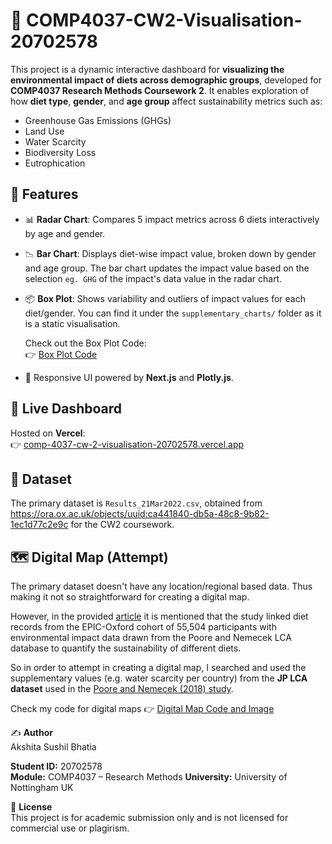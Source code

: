 # 🌱 COMP4037-CW2-Visualisation-20702578

This project is a dynamic interactive dashboard for **visualizing the environmental impact of diets across demographic groups**, developed for **COMP4037 Research Methods Coursework 2**. It enables exploration of how **diet type**, **gender**, and **age group** affect sustainability metrics such as:

- Greenhouse Gas Emissions (GHGs)
- Land Use
- Water Scarcity
- Biodiversity Loss
- Eutrophication

## 🚀 Features

- 📊 **Radar Chart**: Compares 5 impact metrics across 6 diets interactively by age and gender.
- 📉 **Bar Chart**: Displays diet-wise impact value, broken down by gender and age group. The bar chart updates the impact value based on the selection `eg. GHG` of the impact's data value in the radar chart.
- 📦 **Box Plot**: Shows variability and outliers of impact values for each diet/gender. You can find it under the `supplementary_charts/` folder as it is a static visualisation. 

  Check out the Box Plot Code:  
  👉 [Box Plot Code](https://colab.research.google.com/drive/1eTBf1l60Fcc_SnPSDr_WF9CgAFAYo5Xw?usp=sharing)

- 🧭 Responsive UI powered by **Next.js** and **Plotly.js**.

## 🔗 Live Dashboard

Hosted on **Vercel**:  
👉 [comp-4037-cw-2-visualisation-20702578.vercel.app](https://comp-4037-cw-2-visualisation-20702578.vercel.app)

## 🧪 Dataset

The primary dataset is `Results_21Mar2022.csv`, obtained from https://ora.ox.ac.uk/objects/uuid:ca441840-db5a-48c8-9b82-1ec1d77c2e9c for the CW2 coursework. 

## 🗺️ Digital Map (Attempt) 

The primary dataset doesn't have any location/regional based data. Thus making it not so straightforward for creating a digital map.

However, in the provided [article](https://www.nature.com/articles/s43016-023-00795-w#Bib1) it is mentioned that the study linked diet records from the EPIC-Oxford cohort of 55,504 participants with environmental impact data drawn from the Poore and Nemecek LCA database to quantify the sustainability of different diets​.

So in order to attempt in creating a digital map, I searched and used the supplementary values (e.g. water scarcity per country) from the **JP LCA dataset** used in the [Poore and Nemecek (2018) study](https://www.science.org/doi/10.1126/science.aaq0216). 

Check my code for digital maps
👉 [Digital Map Code and Image](https://colab.research.google.com/drive/1R3CvlKwp_l4_HgQWK3KOu_hz0cHZ40jW?usp=sharing)

✍️ **Author**  
Akshita Sushil Bhatia  

**Student ID:** 20702578  
**Module:** COMP4037 – Research Methods
**University:** University of Nottingham UK

📄 **License**  
This project is for academic submission only and is not licensed for commercial use or plagirism.